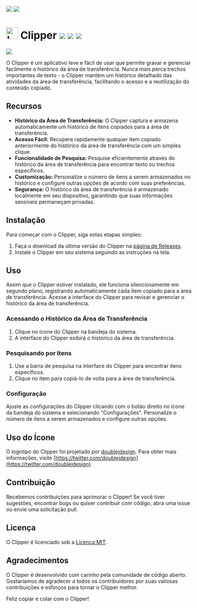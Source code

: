 [//]: # (# [ zrfisaac ])

[//]: # (# [ about ])
[//]: # (# - author : Isaac Santana)
[//]: # (# . - email : zrfisaac@gmail.com)
[//]: # (# . - site : zrfisaac.github.io)

[//]: # (# [ markdown ])

[//]: # (# - language)
[![](https://img.shields.io/badge/english--4d65b4?style=for-the-badge)](README.en.md)
[![](https://img.shields.io/badge/português--f9c22b?style=for-the-badge)](README.pt.md)
<!--[![](https://img.shields.io/badge/english--4d65b4?style=for-the-badge)](README.en.md)-->
<!--[![](https://img.shields.io/badge/español--fb6b1d?style=for-the-badge)](README.en.md)-->
<!--[![](https://img.shields.io/badge/français--8fd3ff?style=for-the-badge)](README.en.md)-->
<!--[![](https://img.shields.io/badge/italiano--239063?style=for-the-badge)](README.en.md)-->
<!--[![](https://img.shields.io/badge/português--f9c22b?style=for-the-badge)](README.en.md)-->
<!--[![](https://img.shields.io/badge/日本語--905ea9?style=for-the-badge)](README.en.md)-->

[//]: # (# - title)

# <img src="Clipper.ico" alt="Logo" width="32" height="32"> Clipper [![](https://img.shields.io/badge/release-0.0.0.2-blue?style=flat-square&logoColor=white)](https://github.com/zrfisaac/BDE/releases/download/d20230925/BDE.5.2.0.2.exe) [![](https://img.shields.io/badge/patreon-$-ff69b4?logo=patreon&style=flat-square&logoColor=white)](https://www.patreon.com/zrfisaac) [![](https://img.shields.io/badge/ko--fi-$-ff69b4?logo=kofi&style=flat-square&logoColor=white)](https://ko-fi.com/zrfisaac)

[![](https://img.shields.io/badge/-DOWNLOAD-239063?style=for-the-badge&logo=windows95&logoColor=white)](https://github.com/zrfisaac/Clipper/releases/download/v0.0.0.2/Clipper.0.0.0.2.exe)

O Clipper é um aplicativo leve e fácil de usar que permite gravar e gerenciar facilmente o histórico da área de transferência. Nunca mais perca trechos importantes de texto - o Clipper mantém um histórico detalhado das atividades da área de transferência, facilitando o acesso e a reutilização do conteúdo copiado.

## Recursos

- **Histórico da Área de Transferência:** O Clipper captura e armazena automaticamente um histórico de itens copiados para a área de transferência.
- **Acesso Fácil:** Recupere rapidamente qualquer item copiado anteriormente do histórico da área de transferência com um simples clique.
- **Funcionalidade de Pesquisa:** Pesquise eficientemente através do histórico da área de transferência para encontrar texto ou trechos específicos.
- **Customização:** Personalize o número de itens a serem armazenados no histórico e configure outras opções de acordo com suas preferências.
- **Segurança:** O histórico da área de transferência é armazenado localmente em seu dispositivo, garantindo que suas informações sensíveis permaneçam privadas.

## Instalação

Para começar com o Clipper, siga estas etapas simples:

1. Faça o download da última versão do Clipper na [página de Releases](https://github.com/zrfisaac/Clipper/releases).
2. Instale o Clipper em seu sistema seguindo as instruções na tela.

## Uso

Assim que o Clipper estiver instalado, ele funciona silenciosamente em segundo plano, registrando automaticamente cada item copiado para a área de transferência. Acesse a interface do Clipper para revisar e gerenciar o histórico da área de transferência.

### Acessando o Histórico da Área de Transferência

1. Clique no ícone do Clipper na bandeja do sistema.
2. A interface do Clipper exibirá o histórico da área de transferência.

### Pesquisando por Itens

1. Use a barra de pesquisa na interface do Clipper para encontrar itens específicos.
2. Clique no item para copiá-lo de volta para a área de transferência.

### Configuração

Ajuste as configurações do Clipper clicando com o botão direito no ícone da bandeja do sistema e selecionando "Configurações". Personalize o número de itens a serem armazenados e configure outras opções.

## Uso do Ícone

O logotipo do Clipper foi projetado por [doublejdesign](https://twitter.com/doublejdesign). Para obter mais informações, visite [https://twitter.com/doublejdesign](https://twitter.com/doublejdesign).

## Contribuição

Recebemos contribuições para aprimorar o Clipper! Se você tiver sugestões, encontrar bugs ou quiser contribuir com código, abra uma issue ou envie uma solicitação pull.

## Licença

O Clipper é licenciado sob a [Licença MIT](LICENSE.md).

## Agradecimentos

O Clipper é desenvolvido com carinho pela comunidade de código aberto. Gostaríamos de agradecer a todos os contribuidores por suas valiosas contribuições e esforços para tornar o Clipper melhor.

Feliz copiar e colar com o Clipper!
